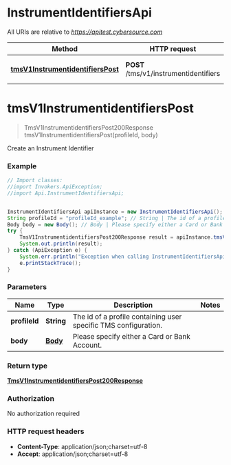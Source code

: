 # InstrumentIdentifiersApi

All URIs are relative to *https://apitest.cybersource.com*

Method | HTTP request | Description
------------- | ------------- | -------------
[**tmsV1InstrumentidentifiersPost**](InstrumentIdentifiersApi.md#tmsV1InstrumentidentifiersPost) | **POST** /tms/v1/instrumentidentifiers | Create an Instrument Identifier


<a name="tmsV1InstrumentidentifiersPost"></a>
# **tmsV1InstrumentidentifiersPost**
> TmsV1InstrumentidentifiersPost200Response tmsV1InstrumentidentifiersPost(profileId, body)

Create an Instrument Identifier

### Example
```java
// Import classes:
//import Invokers.ApiException;
//import Api.InstrumentIdentifiersApi;


InstrumentIdentifiersApi apiInstance = new InstrumentIdentifiersApi();
String profileId = "profileId_example"; // String | The id of a profile containing user specific TMS configuration.
Body body = new Body(); // Body | Please specify either a Card or Bank Account.
try {
    TmsV1InstrumentidentifiersPost200Response result = apiInstance.tmsV1InstrumentidentifiersPost(profileId, body);
    System.out.println(result);
} catch (ApiException e) {
    System.err.println("Exception when calling InstrumentIdentifiersApi#tmsV1InstrumentidentifiersPost");
    e.printStackTrace();
}
```

### Parameters

Name | Type | Description  | Notes
------------- | ------------- | ------------- | -------------
 **profileId** | **String**| The id of a profile containing user specific TMS configuration. |
 **body** | [**Body**](Body.md)| Please specify either a Card or Bank Account. |

### Return type

[**TmsV1InstrumentidentifiersPost200Response**](TmsV1InstrumentidentifiersPost200Response.md)

### Authorization

No authorization required

### HTTP request headers

 - **Content-Type**: application/json;charset=utf-8
 - **Accept**: application/json;charset=utf-8

